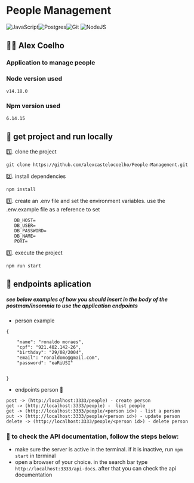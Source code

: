 # People Management 

![JavaScript](https://img.shields.io/badge/javascript-%23323330.svg?style=for-the-badge&logo=javascript&logoColor=%23F7DF1E)![Postgres](https://img.shields.io/badge/postgres-%23316192.svg?style=for-the-badge&logo=postgresql&logoColor=white)![Git](https://img.shields.io/badge/git-%23F05033.svg?style=for-the-badge&logo=git&logoColor=white)	![NodeJS](https://img.shields.io/badge/node.js-6DA55F?style=for-the-badge&logo=node.js&logoColor=white)

##  👨‍💻   Alex Coelho 

### Application to manage people
### Node version used
```
v14.18.0
```
### Npm version used
```
6.14.15
```


## :beginner: get project and run locally
1️⃣. clone the project
 ```
 git clone https://github.com/alexcastelocoelho/People-Management.git
 ```
2️⃣. install dependencies
 ```
 npm install
 ```
 :three:. create an .env file and set the environment variables. use the .env.example file as a reference to set
 ```
    DB_HOST=
	DB_USER=
	DB_PASSWORD=
	DB_NAME=
	PORT=
 ```
3️⃣. execute the project
 ```
 npm run start
 ```


## 📄 endpoints aplication 
##### see below examples of how you should insert in the body of the postman/insomnia to use the application endpoints
* person example
```
{
	
	"name": "ronaldo moraes",
	"cpf": "921.402.142-26",
	"birthday": "29/08/2004",
	"email": "ronaldomo@gmail.com",
	"password": "eaRiUSI"    
	
	
}
```

* endpoints person 🧑
 ```
 post -> (http://localhost:3333/people) - create person
 get -> (http://localhost:3333/people) -  list people
 get -> (http://localhost:3333/people/<person id>) - list a person
 put -> (http://localhost:3333/people/<person id>) - update person
 delete -> (http://localhost:3333/people/<person id>) - delete person
 ```





 ### :scroll: to check the API documentation, follow the steps below:
* make sure the server is active in the terminal. if it is inactive, run `npm start` in terminal
* open a browser of your choice. in the search bar type `http://localhost:3333/api-docs`. after that you can check the api documentation